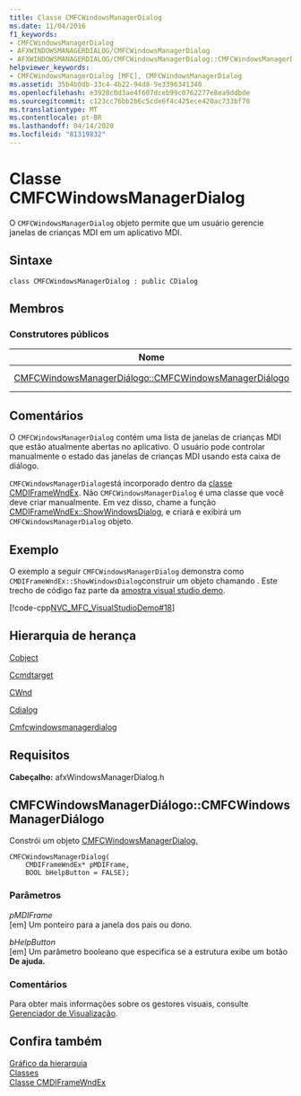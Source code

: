 ```yaml
---
title: Classe CMFCWindowsManagerDialog
ms.date: 11/04/2016
f1_keywords:
- CMFCWindowsManagerDialog
- AFXWINDOWSMANAGERDIALOG/CMFCWindowsManagerDialog
- AFXWINDOWSMANAGERDIALOG/CMFCWindowsManagerDialog::CMFCWindowsManagerDialog
helpviewer_keywords:
- CMFCWindowsManagerDialog [MFC], CMFCWindowsManagerDialog
ms.assetid: 35b4b0db-33c4-4b22-94d8-5e3396341340
ms.openlocfilehash: e3928c0d3ae4f607dceb99c0762277e8ea9ddbde
ms.sourcegitcommit: c123cc76bb2b6c5cde6f4c425ece420ac733bf70
ms.translationtype: MT
ms.contentlocale: pt-BR
ms.lasthandoff: 04/14/2020
ms.locfileid: "81319832"
---
```

# <a name="cmfcwindowsmanagerdialog-class"></a>Classe CMFCWindowsManagerDialog

O `CMFCWindowsManagerDialog` objeto permite que um usuário gerencie janelas de crianças MDI em um aplicativo MDI.

## <a name="syntax"></a>Sintaxe

```
class CMFCWindowsManagerDialog : public CDialog
```

## <a name="members"></a>Membros

### <a name="public-constructors"></a>Construtores públicos

|Nome|Descrição|
|----------|-----------------|
|[CMFCWindowsManagerDiálogo::CMFCWindowsManagerDiálogo](#cmfcwindowsmanagerdialog)|Constrói um objeto `CMFCWindowsManagerDialog`.|

## <a name="remarks"></a>Comentários

O `CMFCWindowsManagerDialog` contém uma lista de janelas de crianças MDI que estão atualmente abertas no aplicativo. O usuário pode controlar manualmente o estado das janelas de crianças MDI usando esta caixa de diálogo.

`CMFCWindowsManagerDialog`está incorporado dentro da [classe CMDIFrameWndEx](../../mfc/reference/cmdiframewndex-class.md). Não `CMFCWindowsManagerDialog` é uma classe que você deve criar manualmente. Em vez disso, chame a função [CMDIFrameWndEx::ShowWindowsDialog](../../mfc/reference/cmdiframewndex-class.md#showwindowsdialog), e criará e exibirá um `CMFCWindowsManagerDialog` objeto.

## <a name="example"></a>Exemplo

O exemplo a seguir `CMFCWindowsManagerDialog` demonstra como `CMDIFrameWndEx::ShowWindowsDialog`construir um objeto chamando . Este trecho de código faz parte da [amostra visual studio demo](../../overview/visual-cpp-samples.md).

[!code-cpp[NVC_MFC_VisualStudioDemo#18](../../mfc/codesnippet/cpp/cmfcwindowsmanagerdialog-class_1.cpp)]

## <a name="inheritance-hierarchy"></a>Hierarquia de herança

[Cobject](../../mfc/reference/cobject-class.md)

[Ccmdtarget](../../mfc/reference/ccmdtarget-class.md)

[CWnd](../../mfc/reference/cwnd-class.md)

[Cdialog](../../mfc/reference/cdialog-class.md)

[Cmfcwindowsmanagerdialog](../../mfc/reference/cmfcwindowsmanagerdialog-class.md)

## <a name="requirements"></a>Requisitos

**Cabeçalho:** afxWindowsManagerDialog.h

## <a name="cmfcwindowsmanagerdialogcmfcwindowsmanagerdialog"></a><a name="cmfcwindowsmanagerdialog"></a>CMFCWindowsManagerDiálogo::CMFCWindowsManagerDiálogo

Constrói um objeto [CMFCWindowsManagerDialog.](../../mfc/reference/cmfcwindowsmanagerdialog-class.md)

```
CMFCWindowsManagerDialog(
    CMDIFrameWndEx* pMDIFrame,
    BOOL bHelpButton = FALSE);
```

### <a name="parameters"></a>Parâmetros

*pMDIFrame*<br/>
[em] Um ponteiro para a janela dos pais ou dono.

*bHelpButton*<br/>
[em] Um parâmetro booleano que especifica se a estrutura exibe um botão **De ajuda.**

### <a name="remarks"></a>Comentários

Para obter mais informações sobre os gestores visuais, consulte [Gerenciador de Visualização](../../mfc/visualization-manager.md).

## <a name="see-also"></a>Confira também

[Gráfico da hierarquia](../../mfc/hierarchy-chart.md)<br/>
[Classes](../../mfc/reference/mfc-classes.md)<br/>
[Classe CMDIFrameWndEx](../../mfc/reference/cmdiframewndex-class.md)
